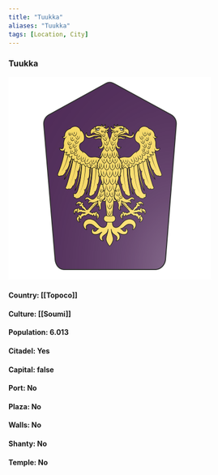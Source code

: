 ```yaml
---
title: "Tuukka"
aliases: "Tuukka"
tags: [Location, City]
---
```

### Tuukka
![](attachment/5fb0d45bc50df1a37de5c9438a570c27.svg)

#### Country: [[Topoco]]

#### Culture: [[Soumi]]

#### Population: 6.013

#### Citadel: Yes

#### Capital: false

#### Port: No

#### Plaza: No

#### Walls: No

#### Shanty: No

#### Temple: No

